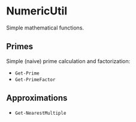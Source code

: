 NumericUtil
===========

Simple mathematical functions.


Primes
------

Simple (naive) prime calculation and factorization:

* `Get-Prime`
* `Get-PrimeFactor`


Approximations
--------------

* `Get-NearestMultiple`
